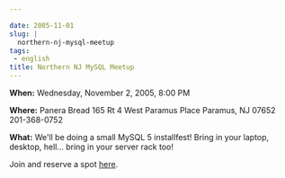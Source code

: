 ```yaml
---

date: 2005-11-01
slug: |
  northern-nj-mysql-meetup
tags:
 - english
title: Northern NJ MySQL Meetup
---
```


**When:** Wednesday, November 2, 2005, 8:00 PM

**Where:** Panera Bread 165 Rt 4 West Paramus Place Paramus, NJ 07652
201-368-0752

**What:** We'll be doing a small MySQL 5 installfest! Bring in your
laptop, desktop, hell... bring in your server rack too!

Join and reserve a spot
[here](http://mysql.meetup.com/23/events/4777204/?a=rem_c).
